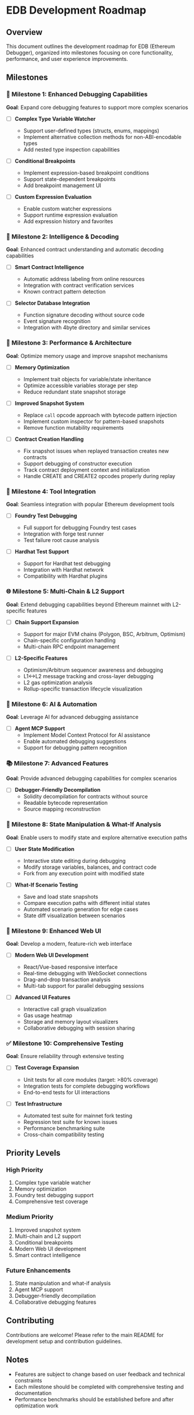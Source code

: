 # EDB Development Roadmap

## Overview

This document outlines the development roadmap for EDB (Ethereum Debugger), organized into milestones focusing on core functionality, performance, and user experience improvements.

## Milestones

### 🎯 Milestone 1: Enhanced Debugging Capabilities
**Goal**: Expand core debugging features to support more complex scenarios

- [ ] **Complex Type Variable Watcher**
  - Support user-defined types (structs, enums, mappings)
  - Implement alternative collection methods for non-ABI-encodable types
  - Add nested type inspection capabilities

- [ ] **Conditional Breakpoints**
  - Implement expression-based breakpoint conditions
  - Support state-dependent breakpoints
  - Add breakpoint management UI

- [ ] **Custom Expression Evaluation**
  - Enable custom watcher expressions
  - Support runtime expression evaluation
  - Add expression history and favorites

### 🤖 Milestone 2: Intelligence & Decoding
**Goal**: Enhanced contract understanding and automatic decoding capabilities

- [ ] **Smart Contract Intelligence**
  - Automatic address labeling from online resources
  - Integration with contract verification services
  - Known contract pattern detection

- [ ] **Selector Database Integration**
  - Function signature decoding without source code
  - Event signature recognition
  - Integration with 4byte directory and similar services

### 🚀 Milestone 3: Performance & Architecture
**Goal**: Optimize memory usage and improve snapshot mechanisms

- [ ] **Memory Optimization**
  - Implement trait objects for variable/state inheritance
  - Optimize accessible variables storage per step
  - Reduce redundant state snapshot storage

- [ ] **Improved Snapshot System**
  - Replace `call` opcode approach with bytecode pattern injection
  - Implement custom inspector for pattern-based snapshots
  - Remove function mutability requirements

- [ ] **Contract Creation Handling**
  - Fix snapshot issues when replayed transaction creates new contracts
  - Support debugging of constructor execution
  - Track contract deployment context and initialization
  - Handle CREATE and CREATE2 opcodes properly during replay

### 🔧 Milestone 4: Tool Integration
**Goal**: Seamless integration with popular Ethereum development tools

- [ ] **Foundry Test Debugging**
  - Full support for debugging Foundry test cases
  - Integration with forge test runner
  - Test failure root cause analysis

- [ ] **Hardhat Test Support**
  - Support for Hardhat test debugging
  - Integration with Hardhat network
  - Compatibility with Hardhat plugins

### 🌐 Milestone 5: Multi-Chain & L2 Support
**Goal**: Extend debugging capabilities beyond Ethereum mainnet with L2-specific features

- [ ] **Chain Support Expansion**
  - Support for major EVM chains (Polygon, BSC, Arbitrum, Optimism)
  - Chain-specific configuration handling
  - Multi-chain RPC endpoint management

- [ ] **L2-Specific Features**
  - Optimism/Arbitrum sequencer awareness and debugging
  - L1<->L2 message tracking and cross-layer debugging
  - L2 gas optimization analysis
  - Rollup-specific transaction lifecycle visualization

### 🧠 Milestone 6: AI & Automation
**Goal**: Leverage AI for advanced debugging assistance

- [ ] **Agent MCP Support**
  - Implement Model Context Protocol for AI assistance
  - Enable automated debugging suggestions
  - Support for debugging pattern recognition

### 📚 Milestone 7: Advanced Features
**Goal**: Provide advanced debugging capabilities for complex scenarios

- [ ] **Debugger-Friendly Decompilation**
  - Solidity decompilation for contracts without source
  - Readable bytecode representation
  - Source mapping reconstruction

### 🔄 Milestone 8: State Manipulation & What-If Analysis
**Goal**: Enable users to modify state and explore alternative execution paths

- [ ] **User State Modification**
  - Interactive state editing during debugging
  - Modify storage variables, balances, and contract code
  - Fork from any execution point with modified state

- [ ] **What-If Scenario Testing**
  - Save and load state snapshots
  - Compare execution paths with different initial states
  - Automated scenario generation for edge cases
  - State diff visualization between scenarios

### 🌟 Milestone 9: Enhanced Web UI
**Goal**: Develop a modern, feature-rich web interface

- [ ] **Modern Web UI Development**
  - React/Vue-based responsive interface
  - Real-time debugging with WebSocket connections
  - Drag-and-drop transaction analysis
  - Multi-tab support for parallel debugging sessions

- [ ] **Advanced UI Features**
  - Interactive call graph visualization
  - Gas usage heatmap
  - Storage and memory layout visualizers
  - Collaborative debugging with session sharing

### ✅ Milestone 10: Comprehensive Testing
**Goal**: Ensure reliability through extensive testing

- [ ] **Test Coverage Expansion**
  - Unit tests for all core modules (target: >80% coverage)
  - Integration tests for complete debugging workflows
  - End-to-end tests for UI interactions

- [ ] **Test Infrastructure**
  - Automated test suite for mainnet fork testing
  - Regression test suite for known issues
  - Performance benchmarking suite
  - Cross-chain compatibility testing

## Priority Levels

### High Priority
1. Complex type variable watcher
2. Memory optimization
3. Foundry test debugging support
4. Comprehensive test coverage

### Medium Priority
1. Improved snapshot system
2. Multi-chain and L2 support
3. Conditional breakpoints
4. Modern Web UI development
5. Smart contract intelligence

### Future Enhancements
1. State manipulation and what-if analysis
2. Agent MCP support
3. Debugger-friendly decompilation
4. Collaborative debugging features

## Contributing

Contributions are welcome! Please refer to the main README for development setup and contribution guidelines.

## Notes

- Features are subject to change based on user feedback and technical constraints
- Each milestone should be completed with comprehensive testing and documentation
- Performance benchmarks should be established before and after optimization work
